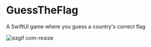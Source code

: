 # GuessTheFlag
A SwiftUI game where you guess a country's correct flag

![ezgif com-resize](https://user-images.githubusercontent.com/8888796/229212767-10e6dea4-a934-4c39-b2a6-6e173ef57c52.gif)
